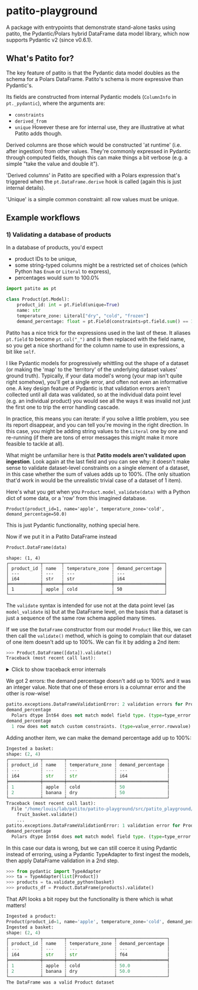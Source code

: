 # patito-playground

A package with entrypoints that demonstrate stand-alone tasks using patito,
the Pydantic/Polars hybrid DataFrame data model library, which now supports
Pydantic v2 (since v0.6.1).

## What's Patito for?

The key feature of patito is that the Pydantic data model doubles as the schema
for a Polars DataFrame. Patito's schema is more expressive than Pydantic's.

Its fields are constructed from internal Pydantic models (`ColumnInfo` in `pt._pydantic`),
where the arguments are:
- `constraints`
- `derived_from`
- `unique`
However these are for internal use, they are illustrative at what Patito adds though.

Derived columns are those which would be constructed 'at runtime' (i.e. after ingestion)
from other values. They're commonly expressed in Pydantic through computed fields,
though this can make things a bit verbose (e.g. a simple "take the value and double it").

'Derived columns' in Patito are specified with a Polars expression that's triggered
when the `pt.DataFrame.derive` hook is called (again this is just internal details).

'Unique' is a simple common constraint: all row values must be unique.

## Example workflows

### 1) Validating a database of products

In a database of products, you'd expect

- product IDs to be unique,
- some string-typed columns might be a restricted set of choices
  (which Python has `Enum` or `Literal` to express),
- percentages would sum to 100.0%

```py
import patito as pt

class Product(pt.Model):
    product_id: int = pt.Field(unique=True)
    name: str
    temperature_zone: Literal["dry", "cold", "frozen"]
    demand_percentage: float = pt.Field(constraints=pt.field.sum() == 100.0)
```

Patito has a nice trick for the expressions used in the last of these.
It aliases `pt.field` to become `pt.col("_")` and is then replaced with the field name,
so you get a nice shorthand for the column name to use in expressions, a bit like `self`.

I like Pydantic models for progressively whittling out the shape of a dataset (or
making the 'map' to the 'territory' of the underlying dataset values' ground truth).
Typically, if your data model's wrong (your map isn't quite right somehow), you'll get a single error,
and often not even an informative one. A key design feature of Pydantic is that validation errors
aren't collected until all data was validated, so at the individual data point level
(e.g. an individual product) you would see all the ways it was invalid not just the first
one to trip the error handling cascade.

In practice, this means you can iterate: if you solve a little problem, you see its
report disappear, and you can tell you're moving in the right direction. In this case,
you might be adding string values to the `Literal` one by one and re-running (if
there are tons of error messages this might make it more feasible to tackle at all).

What might be unfamiliar here is that **Patito models aren't validated upon ingestion**.
Look again at the last field and you can see why: it doesn't make sense to validate dataset-level
constraints on a single element of a dataset, in this case whether the sum of values adds up to 100%.
(The only situation that'd work in would be the unrealistic trivial case of a dataset of 1 item).

Here's what you get when you `Product.model_validate(data)` with a Python dict of some data,
or a 'row' from this imagined database.

```
Product(product_id=1, name='apple', temperature_zone='cold', demand_percentage=50.0)
```

This is just Pydantic functionality, nothing special here.

Now if we put it in a Patito DataFrame instead

```py
Product.DataFrame(data)
```

```
shape: (1, 4)
┌────────────┬───────┬──────────────────┬───────────────────┐
│ product_id ┆ name  ┆ temperature_zone ┆ demand_percentage │
│ ---        ┆ ---   ┆ ---              ┆ ---               │
│ i64        ┆ str   ┆ str              ┆ i64               │
╞════════════╪═══════╪══════════════════╪═══════════════════╡
│ 1          ┆ apple ┆ cold             ┆ 50                │
└────────────┴───────┴──────────────────┴───────────────────┘
```

The `validate` syntax is intended for use not at the data point level (as `model_validate` is)
but at the DataFrame level, on the basis that a dataset is just a sequence of the same row schema applied many times.

If we use the `DataFrame` constructor from our model `Product` like this,
we can then call the `validate()` method, which is going to complain that our
dataset of one item doesn't add up to 100%. We can fix it by adding a 2nd item:

```py
>>> Product.DataFrame([data]).validate()
Traceback (most recent call last):
```

<details><summary>Click to show traceback error internals</summary>

```py
  File "<stdin>", line 1, in <module>
  File "/home/louis/miniconda3/envs/patito/lib/python3.10/site-packages/patito/polars.py", line 612, in validate
    self.model.validate(dataframe=self, columns=columns, **kwargs)
  File "/home/louis/miniconda3/envs/patito/lib/python3.10/site-packages/patito/pydantic.py", line 498, in validate
    validate(dataframe=dataframe, columns=columns, schema=cls, **kwargs)
  File "/home/louis/miniconda3/envs/patito/lib/python3.10/site-packages/patito/validators.py", line 342, in validate
    raise DataFrameValidationError(errors=errors, model=schema)
```

</details>

We got 2 errors: the demand percentage doesn't add up to 100% and it was an integer value.
Note that one of these errors is a columnar error and the other is row-wise!

```py
patito.exceptions.DataFrameValidationError: 2 validation errors for Product
demand_percentage
  Polars dtype Int64 does not match model field type. (type=type_error.columndtype)
demand_percentage
  1 row does not match custom constraints. (type=value_error.rowvalue)
```

Adding another item, we can make the demand percentage add up to 100%:

```py
Ingested a basket:
shape: (2, 4)
┌────────────┬────────┬──────────────────┬───────────────────┐
│ product_id ┆ name   ┆ temperature_zone ┆ demand_percentage │
│ ---        ┆ ---    ┆ ---              ┆ ---               │
│ i64        ┆ str    ┆ str              ┆ i64               │
╞════════════╪════════╪══════════════════╪═══════════════════╡
│ 1          ┆ apple  ┆ cold             ┆ 50                │
│ 2          ┆ banana ┆ dry              ┆ 50                │
└────────────┴────────┴──────────────────┴───────────────────┘
Traceback (most recent call last):
  File "/home/louis/lab/patito/patito-playground/src/patito_playground/products.py", line 26, in <module>
    fruit_basket.validate()
    ...
patito.exceptions.DataFrameValidationError: 1 validation error for Product
demand_percentage
  Polars dtype Int64 does not match model field type. (type=type_error.columndtype)
```

In this case our data is wrong, but we can still coerce it using Pydantic instead of erroring,
using a Pydantic TypeAdapter to first ingest the models, then apply DataFrame validation in a 2nd step.

```py
>>> from pydantic import TypeAdapter
>>> ta = TypeAdapter(list[Product])
>>> products = ta.validate_python(basket)
>>> products_df = Product.DataFrame(products).validate()
```

That API looks a bit ropey but the functionality is there which is what matters!

```py
Ingested a product:
Product(product_id=1, name='apple', temperature_zone='cold', demand_percentage=50.0)
Ingested a basket:
shape: (2, 4)
┌────────────┬────────┬──────────────────┬───────────────────┐
│ product_id ┆ name   ┆ temperature_zone ┆ demand_percentage │
│ ---        ┆ ---    ┆ ---              ┆ ---               │
│ i64        ┆ str    ┆ str              ┆ f64               │
╞════════════╪════════╪══════════════════╪═══════════════════╡
│ 1          ┆ apple  ┆ cold             ┆ 50.0              │
│ 2          ┆ banana ┆ dry              ┆ 50.0              │
└────────────┴────────┴──────────────────┴───────────────────┘
The DataFrame was a valid Product dataset
```
